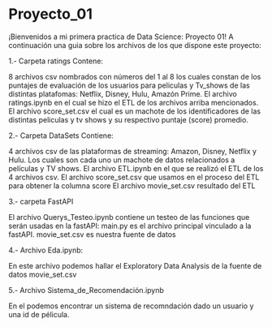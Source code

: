 # Proyecto_01

¡Bienvenidos a mi primera practica de Data Science: Proyecto 01!
A continuación una guia sobre los archivos de los que dispone este proyecto:

1.- Carpeta ratings Contene:

8 archivos csv nombrados con números del 1 al 8 los cuales constan de los puntajes de evaluación de los usuarios para peliculas y Tv_shows de las distintas platafomas: Netflix, Disney, Hulu, Amazón Prime.
El archivo ratings.ipynb en el cual se hizo el ETL de los archivos arriba mencionados.
El archivo score_set.csv el cual es un machote de los identificadores de las distintas peliculas y tv shows y su respectivo puntaje (score) promedio.

2.- Carpeta DataSets Contiene:

4 archivos csv de las plataformas de streaming: Amazon, Disney, Netflix y Hulu. Los cuales son cada uno un machote de datos relacionados a películas y TV shows.
El archivo ETL.ipynb en el que se realizó el ETL de los 4 archivos csv.
El archivo score_set.csv que usamos en el proceso del ETL para obtener la columna score
El archivo movie_set.csv resultado del ETL

3.- carpeta FastAPI

El archivo Querys_Testeo.ipynb contiene un testeo de las funciones que serán usadas en la fastAPI:
main.py es el archivo principal vinculado a la fastAPI.
movie_set.csv es nuestra fuente de datos

4.- Archivo Eda.ipynb:

En este archivo podemos hallar el Exploratory Data Analysis de la fuente de datos movie_set.csv

5.- Archivo Sistema_de_Recomendación.ipynb

En el podemos encontrar un sistema de recomndación dado un usuario y una id de pélicula.
